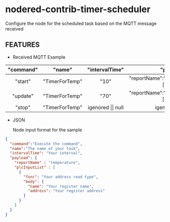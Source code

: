 # nodered-contrib-timer-scheduler
Configure the node for the scheduled task based on the MQTT message received

## FEATURES
- Received MQTT Example

| "command" |  "name"  | "intervalTime" | "payload" |
|:---------:|:--------:|:--------------:|:---------:|
| "start" | "TimerForTemp" | "10" | "reportName":"Temp","plcInputList":[ {},{},{} ] |
| "update" | "TimerForTemp" | "70" | "reportName":"Temp","plcInputList":[ {},{},{} ] |
| "stop" | "TimerForTemp" | igenored \|\| null | igenored \|\| null |

- JSON

  Node input format for the sample
```json 
{
  "command":"Execute the command",
  "name":"The name of your task",
  "intervalTime": "Your interval",
  "payload": {
    "reportName" : "temperature",
    "plcInputList" : [
      {
        "func": "Your address read type",
        "body": {
          "name": "Your register name",
          "address": "Your register address"
        }
      }
    ]
  }
}  
```
